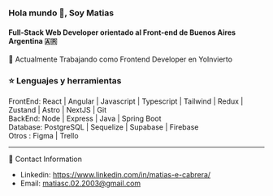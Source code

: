 ### Hola mundo 👋,  Soy Matias
#### Full-Stack Web Developer orientado al Front-end de Buenos Aires Argentina 🇦🇷

💼 Actualmente Trabajando como Frontend Developer en YoInvierto 


<h3 align="left"> ⭐ Lenguajes y herramientas </h3>
<p>
  FrontEnd: React | Angular | Javascript | Typescript | Tailwind | Redux | Zustand | Astro | NextJS | Git <br>
  BackEnd: Node | Express | Java | Spring Boot <br>
  Database: PostgreSQL | Sequelize | Supabase | Firebase <br>
  Otros : Figma | Trello
</p>

 ---------------------

📲 Contact Information <br>
 - Linkedin: https://www.linkedin.com/in/matias-e-cabrera/ <br>
 - Email: matiasc.02.2003@gmail.com



